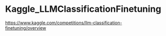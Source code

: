# Kaggle_LLMClassificationFinetuning
https://www.kaggle.com/competitions/llm-classification-finetuning/overview
